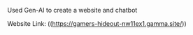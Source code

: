Used Gen-AI to create a website and chatbot

Website Link:
((https://gamers-hideout-nw11ex1.gamma.site/))
